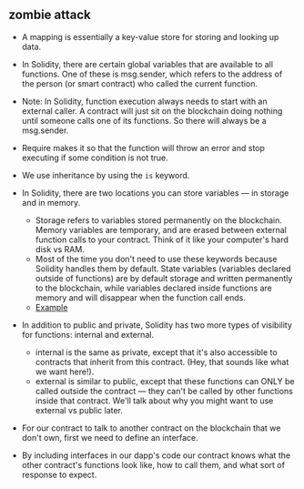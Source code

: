 ## zombie attack

- A mapping is essentially a key-value store for storing and looking up data.
- In Solidity, there are certain global variables that are available to all functions. One of these is msg.sender, which refers to the address of the person (or smart contract) who called the current function.
- Note: In Solidity, function execution always needs to start with an external caller. A contract will just sit on the blockchain doing nothing until someone calls one of its functions. So there will always be a msg.sender.
- Require makes it so that the function will throw an error and stop executing if some condition is not true.
- We use inheritance by using the ```is``` keyword.
- In Solidity, there are two locations you can store variables — in storage and in memory.

    - Storage refers to variables stored permanently on the blockchain. Memory variables are temporary, and are erased between external function calls to your contract. Think of it like your computer's hard disk vs RAM.
    - Most of the time you don't need to use these keywords because Solidity handles them by default. State variables (variables declared outside of functions) are by default storage and written permanently to the blockchain, while variables declared inside functions are memory and will disappear when the function call ends.
    - [Example](https://cryptozombies.io/en/lesson/2/chapter/7)
- In addition to public and private, Solidity has two more types of visibility for functions: internal and external. 
    - internal is the same as private, except that it's also accessible to contracts that inherit from this contract. (Hey, that sounds like what we want here!).
    - external is similar to public, except that these functions can ONLY be called outside the contract — they can't be called by other functions inside that contract. We'll talk about why you might want to use external vs public later.
- For our contract to talk to another contract on the blockchain that we don't own, first we need to define an interface.
- By including interfaces in our dapp's code our contract knows what the other contract's functions look like, how to call them, and what sort of response to expect.